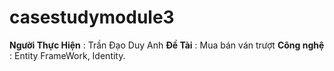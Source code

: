 # casestudymodule3

**Người Thực Hiện** : Trần Đạo Duy Anh  **Đề Tài** : Mua bán ván trượt  **Công nghệ** : Entity FrameWork, Identity.
